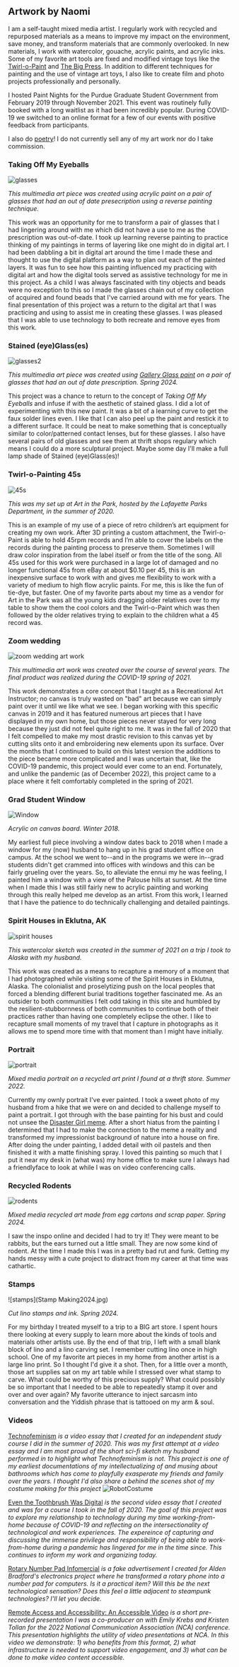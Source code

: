 ## Artwork by Naomi
I am a self-taught mixed media artist. I regularly work with recycled and repurposed materials as a means to improve my impact on the environment, save money, and transform materials that are commonly overlooked. In new materials, I work with watercolor, gouache, acrylic paints, and acrylic inks. Some of my favorite art tools are fixed and modified vintage toys like the [Twirl-o-Paint](https://www.industrialartifacts.net/products/vintage-twirl-o-paint-childrens-painting-turntable?variant=13256531771435) and [The Big Press](https://media.hibid.com/img.axd?id=4392046215&wid=&p=&ext=&w=0&h=0&t=&lp=&c=True&wt=False&sz=Max&rt=0&checksum=ZyLkULNan0e4jF917H84vMtV0qjFPo2A). In addition to different techniques for painting and the use of vintage art toys, I also like to create film and photo projects professionally and personally.

I hosted Paint Nights for the Purdue Graduate Student Government from February 2019 through November 2021. This event was routinely fully booked with a long waitlist as it had been incredibly popular. During COVID-19 we switched to an online format for a few of our events with positive feedback from participants. 

I also do [poetry](haiku)! I do not currently sell any of my art work nor do I take commission. 

### Taking Off My Eyeballs
![glasses](glasses.png)

_This multimedia art piece was created using acrylic paint on a pair of glasses that had an out of date presecription using a reverse painting technique._

This work was an opportunity for me to transform a pair of glasses that I had lingering around with me which did not have a use to me as the prescription was out-of-date. I took up learning reverse painting to practice thinking of my paintings in terms of layering like one might do in digital art. I had been dabbling a bit in digital art around the time I made these and thought to use the digital platform as a way to plan out each of the painted layers. It was fun to see how this painting influenced my practicing with digital art and how the digital tools served as assistive technology for me in this project. As a child I was always fascinated with tiny objects and beads were no exception to this so I made the glasses chain out of my collection of acquired and found beads that I've carried around with me for years. The final presentation of this project was a return to the digital art that I was practicing and using to assist me in creating these glasses. I was pleased that I was able to use technology to both recreate and remove eyes from this work.

### Stained (eye)Glass(es)
![glasses2](Stained(eye)Glass2024.jpg)

_This multimedia art piece was created using [Gallery Glass paint](https://plaidonline.com/shop-products/gallery-glass-stained-glass-effect-paint-real-red-2-oz-19777) on a pair of glasses that had an out of date prescription. Spring 2024._

This project was a chance to return to the concept of _Taking Off My Eyeballs_ and infuse if with the aesthetic of stained glass. I did a lot of experimenting with this new paint. It was a bit of a learning curve to get the faux solder lines even. I like that I can also peel up the paint and restick it to a different surface. It could be neat to make something that is conceptually similar to color/patterned contact lenses, but for these glasses. I also have several pairs of old glasses and see them at thrift shops regulary which means I could do a more sculptural project. Maybe some day I'll make a full lamp shade of Stained (eye)Glass(es)!

### Twirl-o-Painting 45s
![45s](ArtVending2020.jpg)

_This was my set up at Art in the Park, hosted by the Lafayette Parks Department, in the summer of 2020._

This is an example of my use of a piece of retro children’s art equipment for creating my own work. After 3D printing a custom attachment, the Twirl-o-Paint is able to hold 45rpm records and I’m able to cover the labels on the records during the painting process to preserve them. Sometimes I will draw color inspiration from the label itself or from the title of the song. All 45s used for this work were purchased in a large lot of damaged and no longer functional 45s from eBay at about $0.10 per 45, this is an inexpensive surface to work with and gives me flexibility to work with a variety of medium to high flow acrylic paints. For me, this is like the fun of tie-dye, but faster. One of my favorite parts about my time as a vendor for Art in the Park was all the young kids dragging older relatives over to my table to show them the cool colors and the Twirl-o-Paint which was then followed by the older relatives trying to explain to the children what a 45 record was. 

### Zoom wedding
![zoom wedding art work](zoom_wedding.jpg)

_This multimedia art work was created over the course of several years. The final product was realized during the COVID-19 spring of 2021._

This work demonstrates a core concept that I taught as a Recreational Art Instructor; no canvas is truly wasted on "bad" art because we can simply paint over it until we like what we see. I began working with this specific canvas in 2019 and it has featured numerous art pieces that I have displayed in my own home, but those pieces never stayed for very long because they just did not feel quite right to me. It was in the fall of 2020 that I felt compelled to make my most drastic revision to this canvas yet by cutting slits onto it and embroidering new elements upon its surface. Over the months that I continued to build on this latest version the additions to the piece became more complicated and I was uncertain that, like the COVID-19 pandemic, this project would ever come to an end. Fortunately, and unlike the pandemic (as of December 2022), this project came to a place where it felt comfortably completed in the spring of 2021.

### Grad Student Window
![Window](Window4Alden2018.jpg)

_Acrylic on canvas board. Winter 2018._

My earliest full piece involving a window dates back to 2018 when I made a window for my (now) husband to hang up in his grad student office on campus. At the school we went to--and in the programs we were in--grad students didn't get crammed into offices with windows and this can be fairly grueling over the years. So, to alleviate the ennui my he was feeling, I painted him a window with a view of the Palouse hills at sunset. At the time when I made this I was still fairly new to acrylic painting and working through this really helped me develop as an artist. From this work, I learned that I have the patience to do technically challenging and detailed paintings.

### Spirit Houses in Eklutna, AK
![spirit houses](spirit_houses.jpg)

_This watercolor sketch was created in the summer of 2021 on a trip I took to Alaska with my husband._

This work was created as a means to recapture a memory of a moment that I had photographed while visiting some of the Spirit Houses in Eklutna, Alaska. The colonialist and proselytizing push on the local peoples that forced a blending different burial traditions together fascinated me. As an outsider to both communities I felt odd taking in this site and humbled by the resilient-stubbornness of both communities to continue both of their practices rather than having one completely eclipse the other. I like to recapture small moments of my travel that I capture in photographs as it allows me to spend more time with that moment than I might have initially.

### Portrait
![portrait](Portrait2022.jpg)

_Mixed media portrait on a recycled art print I found at a thrift store. Summer 2022._

Currently my ownly portrait I've ever painted. I took a sweet photo of my husband from a hike that we were on and decided to challenge myself to paint a portrait. I got through with the base painting for his bust and could not unsee the [Disaster Girl meme](https://en.wikipedia.org/wiki/Disaster_Girl). After a short hiatus from the painting I determined that I had to make the connection to the meme a reality and transformed my impressionist background of nature into a house on fire. After doing the under painting, I added detail with oil pastels and then finished it with a matte finishing spray. I loved this painting so much that I put it near my desk in (what was) my home office to make sure I always had a friendlyface to look at while I was on video conferencing calls. 

### Recycled Rodents
![rodents](RecycledRodents2024.jpg)

_Mixed media recycled art made from egg cartons and scrap paper. Spring 2024._

I saw the inspo online and decided I had to try it! They were meant to be rabbits, but the ears turned out a little small. They are now some kind of rodent. At the time I made this I was in a pretty bad rut and funk. Getting my hands messy with a cute project to distract from my career at that time was cathartic.

### Stamps
![stamps](Stamp Making2024.jpg)

_Cut lino stamps and ink. Spring 2024._

For my birthday I treated myself to a trip to a BIG art store. I spent hours there looking at every supply to learn more about the kinds of tools and materials other artists use. By the end of that trip, I left with a small blank block of lino and a lino carving set. I remember cutting lino once in high school. One of my favorite art pieces in my home from another artist is a large lino print. So I thought I'd give it a shot. Then, for a little over a month, those art supplies sat on my art table while I stressed over what stamp to carve. What could be worthy of this precious supply? What could possibly be so important that I needed to be able to repeatedly stamp it over and over and over again? My favorite utterance to inject sarcasm into conversation and the Yiddish phrase that is tattooed on my arm & soul.

### Videos

[Technofeminism](https://youtu.be/VaXiNDdpK90) _is a video essay that I created for an independent study course I did in the summer of 2020. This was my first attempt at a video essay and I am most proud of the short sci-fi sketch my husband performed in to highlight what Technofeminism is not. This project is one of my earliest documentations of my intellectualizing of and musing about bathrooms which has come to playfully exasperate my friends and family over the years. I thought I'd also share a behind the scenes shot of my costume making for this project_
![RobotCostume](Costuming2020.jpg)

[Even the Toothbrush Was Digital](https://youtu.be/UEXgznoUKl4) _is the second video essay that I created and was for a course I took in the fall of 2020. The goal of this project was to explore my relationship to technology during my time working-from-home because of COVID-19 and reflecting on the intersectionality of technological and work experiences. The expereince of capturing and discussing the immense privilege and responsibility of being able to work-from-home during a pandemic has lingered for me in the time since. This continues to inform my work and organizing today._

[Rotary Number Pad Infomercial](https://youtu.be/16BeWr7bywQ) _is a fake advertisement I created for Alden Bradford's electronics project where he transformed a rotary phone into a number pad for computers. Is it a practical item? Will this be the next technological sensation? Does this feel a little adjacent to steampunk technologies? I'll let you decide._

[Remote Access and Accessibility: An Accessible Video](https://www.youtube.com/watch?v=oEXz5LoXmtM) _is a short pre-recorded presentation I was a co-producer on with Emily Krebs and Kristen Tollan for the 2022 National Communication Association (NCA) conference. This presentation highlights the utility of video presentations at NCA. In this video we demonstrate: 1) who benefits from this format, 2) what infrastructure is needed to support video engagement, and 3) what can be done to make video content accessible._

